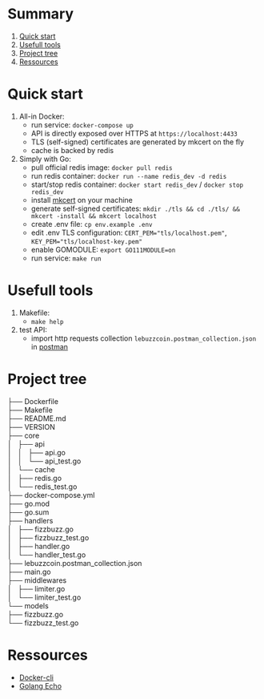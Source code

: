 # Summary
1. [Quick start](#quick-start)
2. [Usefull tools](#usefull-tools)
3. [Project tree](#project-tree)
4. [Ressources](#ressources)

# Quick start

1. All-in Docker:
   * run service: `docker-compose up`
   * API is directly exposed over HTTPS at `https://localhost:4433`
   * TLS (self-signed) certificates are generated by mkcert on the fly
   * cache is backed by redis
2. Simply with Go:
   * pull official redis image: `docker pull redis`
   * run redis container: `docker run --name redis_dev -d redis`
   * start/stop redis container: `docker start redis_dev` / `docker stop redis_dev`
   * install [mkcert](https://blog.filippo.io/mkcert-valid-https-certificates-for-localhost/) on your machine
   * generate self-signed certificates: `mkdir ./tls && cd ./tls/ && mkcert -install && mkcert localhost`
   * create .env file: `cp env.example .env`
   * edit .env TLS configuration: `CERT_PEM="tls/localhost.pem"`, `KEY_PEM="tls/localhost-key.pem"`
   * enable GOMODULE: `export GO111MODULE=on`
   * run service: `make run`
   
# Usefull tools

1. Makefile:
   * `make help`
2. test API:
   * import http requests collection `lebuzzcoin.postman_collection.json` in [postman](https://www.getpostman.com)


# Project tree

├── Dockerfile\
├── Makefile\
├── README.md\
├── VERSION\
├── core\
│   ├── api\
│   │   ├── api.go\
│   │   └── api_test.go\
│   └── cache\
│       ├── redis.go\
│       └── redis_test.go\
├── docker-compose.yml\
├── go.mod\
├── go.sum\
├── handlers\
│   ├── fizzbuzz.go\
│   ├── fizzbuzz_test.go\
│   ├── handler.go\
│   └── handler_test.go\
├── lebuzzcoin.postman_collection.json\
├── main.go\
├── middlewares\
│   ├── limiter.go\
│   └── limiter_test.go\
└── models\
    ├── fizzbuzz.go\
    └── fizzbuzz_test.go

# Ressources

* [Docker-cli](https://docs.docker.com/engine/reference/commandline/cli/)
* [Golang Echo](https://github.com/labstack/echo)
